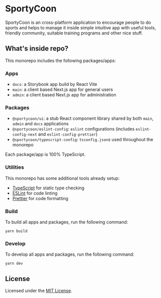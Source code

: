 # SportyCoon

SportyCoon is an cross-platform application to encourage people to do sports and helps to manage it inside simple intuitive app with useful tools, friendly community, suitable
training programs and other nice stuff.

## What's inside repo?

This monorepo includes the following packages/apps:

### Apps

- `docs`: a Storybook app build by React Vite
- `main`: a client based Next.js app for general users
- `admin`: a client based Next.js app for administration

### Packages

- `@sportycoon/ui`: a stub React component library shared by both `main`, `admin` and `docs` applications
- `@sportycoon/eslint-config`: `eslint` configurations (includes `eslint-config-next` and `eslint-config-prettier`)
- `@sportycoon/typescript-config`: `tsconfig.json`s used throughout the monorepo

Each package/app is 100% TypeScript.

### Utilities

This monorepo has some additional tools already setup:

- [TypeScript](https://www.typescriptlang.org/) for static type checking
- [ESLint](https://eslint.org/) for code linting
- [Prettier](https://prettier.io) for code formatting

### Build

To build all apps and packages, run the following command:

```
yarn build
```

### Develop

To develop all apps and packages, run the following command:

```
yarn dev
```

## License

Licensed under the [MIT License](./LICENSE).
